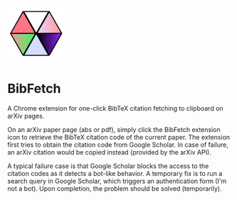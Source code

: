 ![The BibFetch Icon](icons/icon_128x128.png)
# BibFetch
A Chrome extension for one-click BibTeX citation fetching to clipboard on arXiv pages.

On an arXiv paper page (abs or pdf), simply click the BibFetch extension icon to retrieve the BibTeX citation code of the current paper.
The extension first tries to obtain the citation code from Google Scholar.
In case of failure, an arXiv citation would be copied instead (provided by the arXiv API).

A typical failure case is that Google Scholar blocks the access to the citation codes as it detects a bot-like behavior.
A temporary fix is to run a search query in Google Scholar, which triggers an authentication form (I'm not a bot).
Upon completion, the problem should be solved (temporarily).
